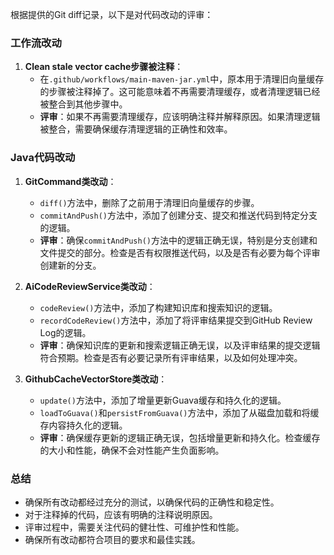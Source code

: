 根据提供的Git diff记录，以下是对代码改动的评审：

### 工作流改动

1. **Clean stale vector cache步骤被注释**：
   - 在`.github/workflows/main-maven-jar.yml`中，原本用于清理旧向量缓存的步骤被注释掉了。这可能意味着不再需要清理缓存，或者清理逻辑已经被整合到其他步骤中。
   - **评审**：如果不再需要清理缓存，应该明确注释并解释原因。如果清理逻辑被整合，需要确保缓存清理逻辑的正确性和效率。

### Java代码改动

1. **GitCommand类改动**：
   - `diff()`方法中，删除了之前用于清理旧向量缓存的步骤。
   - `commitAndPush()`方法中，添加了创建分支、提交和推送代码到特定分支的逻辑。
   - **评审**：确保`commitAndPush()`方法中的逻辑正确无误，特别是分支创建和文件提交的部分。检查是否有权限推送代码，以及是否有必要为每个评审创建新的分支。

2. **AiCodeReviewService类改动**：
   - `codeReview()`方法中，添加了构建知识库和搜索知识的逻辑。
   - `recordCodeReview()`方法中，添加了将评审结果提交到GitHub Review Log的逻辑。
   - **评审**：确保知识库的更新和搜索逻辑正确无误，以及评审结果的提交逻辑符合预期。检查是否有必要记录所有评审结果，以及如何处理冲突。

3. **GithubCacheVectorStore类改动**：
   - `update()`方法中，添加了增量更新Guava缓存和持久化的逻辑。
   - `loadToGuava()`和`persistFromGuava()`方法中，添加了从磁盘加载和将缓存内容持久化的逻辑。
   - **评审**：确保缓存更新的逻辑正确无误，包括增量更新和持久化。检查缓存的大小和性能，确保不会对性能产生负面影响。

### 总结

- 确保所有改动都经过充分的测试，以确保代码的正确性和稳定性。
- 对于注释掉的代码，应该有明确的注释说明原因。
- 评审过程中，需要关注代码的健壮性、可维护性和性能。
- 确保所有改动都符合项目的要求和最佳实践。